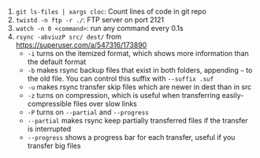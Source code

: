 1. `git ls-files | xargs cloc`: Count lines of code in git repo
2. `twistd -n ftp -r ./`: FTP server on port 2121
3. `watch -n 0 <command>`: run any command every 0.1s
4. `rsync -abviuzP src/ dest/` from https://superuser.com/a/547316/173890
    - `-i` turns on the itemized format, which shows more information than the default format
    - `-b` makes rsync backup files that exist in both folders, appending `~` to the old file. You can control this suffix with `--suffix .suf`
    - `-u` makes rsync transfer skip files which are newer in dest than in src
    - `-z` turns on compression, which is useful when transferring easily-compressible files over slow links
    - `-P` turns on `--partial` and `--progress`
    - `--partial` makes rsync keep partially transferred files if the transfer is interrupted
    - `--progress` shows a progress bar for each transfer, useful if you transfer big files
